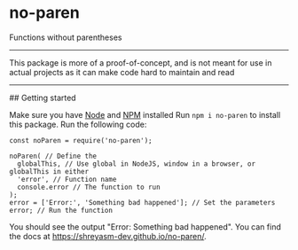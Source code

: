 # no-paren
Functions without parentheses
<hr>
This package is more of a proof-of-concept, and is not meant for use in actual projects as it can make code hard to maintain and read
<hr>
## Getting started

Make sure you have [Node][1] and [NPM][2] installed
Run `npm i no-paren` to install this package. Run the following code:

```
const noParen = require('no-paren');

noParen( // Define the
  globalThis, // Use global in NodeJS, window in a browser, or globalThis in either
  'error', // Function name
  console.error // The function to run
);
error = ['Error:', 'Something bad happened']; // Set the parameters
error; // Run the function
```

You should see the output "Error: Something bad happened".
You can find the docs at https://shreyasm-dev.github.io/no-paren/.


[1]: https://nodejs.org/
[2]: https://www.npmjs.com/
